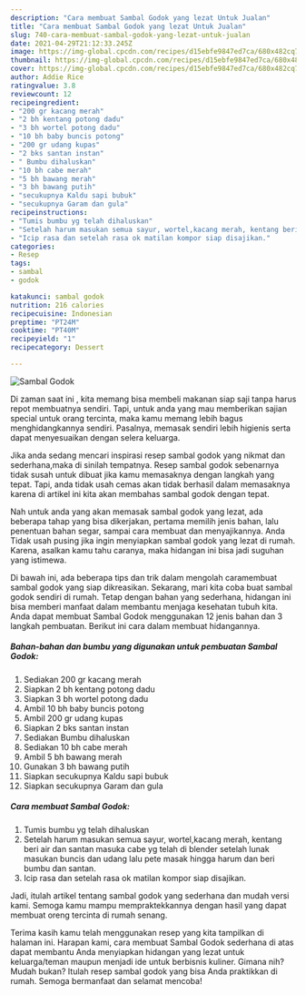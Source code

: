 ```yaml
---
description: "Cara membuat Sambal Godok yang lezat Untuk Jualan"
title: "Cara membuat Sambal Godok yang lezat Untuk Jualan"
slug: 740-cara-membuat-sambal-godok-yang-lezat-untuk-jualan
date: 2021-04-29T21:12:33.245Z
image: https://img-global.cpcdn.com/recipes/d15ebfe9847ed7ca/680x482cq70/sambal-godok-foto-resep-utama.jpg
thumbnail: https://img-global.cpcdn.com/recipes/d15ebfe9847ed7ca/680x482cq70/sambal-godok-foto-resep-utama.jpg
cover: https://img-global.cpcdn.com/recipes/d15ebfe9847ed7ca/680x482cq70/sambal-godok-foto-resep-utama.jpg
author: Addie Rice
ratingvalue: 3.8
reviewcount: 12
recipeingredient:
- "200 gr kacang merah"
- "2 bh kentang potong dadu"
- "3 bh wortel potong dadu"
- "10 bh baby buncis potong"
- "200 gr udang kupas"
- "2 bks santan instan"
- " Bumbu dihaluskan"
- "10 bh cabe merah"
- "5 bh bawang merah"
- "3 bh bawang putih"
- "secukupnya Kaldu sapi bubuk"
- "secukupnya Garam dan gula"
recipeinstructions:
- "Tumis bumbu yg telah dihaluskan"
- "Setelah harum masukan semua sayur, wortel,kacang merah, kentang beri air dan santan masuka cabe yg telah di blender setelah lunak masukan buncis dan udang lalu pete masak hingga harum dan beri bumbu dan santan."
- "Icip rasa dan setelah rasa ok matilan kompor siap disajikan."
categories:
- Resep
tags:
- sambal
- godok

katakunci: sambal godok 
nutrition: 216 calories
recipecuisine: Indonesian
preptime: "PT24M"
cooktime: "PT40M"
recipeyield: "1"
recipecategory: Dessert

---
```



![Sambal Godok](https://img-global.cpcdn.com/recipes/d15ebfe9847ed7ca/680x482cq70/sambal-godok-foto-resep-utama.jpg)

Di zaman  saat ini , kita memang bisa membeli makanan siap saji tanpa harus repot membuatnya sendiri. Tapi, untuk anda yang mau memberikan sajian special untuk orang tercinta, maka kamu memang lebih bagus menghidangkannya sendiri. Pasalnya, memasak sendiri lebih higienis serta dapat menyesuaikan dengan selera keluarga.

Jika anda sedang mencari inspirasi resep sambal godok yang nikmat dan sederhana,maka di sinilah tempatnya. Resep sambal godok  sebenarnya tidak susah untuk dibuat jika kamu memasaknya dengan langkah yang tepat. Tapi, anda tidak usah cemas akan tidak berhasil dalam memasaknya 
karena di artikel ini kita akan membahas sambal godok dengan tepat.  



Nah untuk anda yang akan memasak sambal godok yang lezat, ada beberapa tahap yang bisa dikerjakan, pertama memilih jenis bahan, lalu penentuan bahan segar, sampai cara membuat dan menyajikannya. Anda Tidak usah pusing jika ingin menyiapkan sambal godok yang lezat di rumah. Karena, asalkan kamu  tahu caranya, maka hidangan ini bisa jadi suguhan yang istimewa.

Di bawah ini, ada beberapa tips dan trik dalam mengolah caramembuat sambal godok yang siap dikreasikan. Sekarang, mari kita coba buat sambal godok sendiri di rumah. Tetap dengan bahan yang sederhana, hidangan ini bisa memberi manfaat dalam membantu menjaga kesehatan tubuh kita. Anda dapat membuat Sambal Godok menggunakan 12 jenis bahan dan 3 langkah pembuatan. Berikut ini cara dalam membuat hidangannya.

<!--inarticleads1-->

##### Bahan-bahan dan bumbu yang digunakan untuk pembuatan Sambal Godok:

1. Sediakan 200 gr kacang merah
1. Siapkan 2 bh kentang potong dadu
1. Siapkan 3 bh wortel potong dadu
1. Ambil 10 bh baby buncis potong
1. Ambil 200 gr udang kupas
1. Siapkan 2 bks santan instan
1. Sediakan  Bumbu dihaluskan
1. Sediakan 10 bh cabe merah
1. Ambil 5 bh bawang merah
1. Gunakan 3 bh bawang putih
1. Siapkan secukupnya Kaldu sapi bubuk
1. Siapkan secukupnya Garam dan gula




<!--inarticleads2-->

##### Cara membuat Sambal Godok:

1. Tumis bumbu yg telah dihaluskan
1. Setelah harum masukan semua sayur, wortel,kacang merah, kentang beri air dan santan masuka cabe yg telah di blender setelah lunak masukan buncis dan udang lalu pete masak hingga harum dan beri bumbu dan santan.
1. Icip rasa dan setelah rasa ok matilan kompor siap disajikan.




Jadi, itulah artikel tentang  sambal godok  yang sederhana dan mudah versi kami. Semoga kamu mampu mempraktekkannya dengan hasil yang dapat membuat oreng tercinta di rumah senang. 

Terima kasih kamu telah menggunakan resep yang kita tampilkan di halaman ini. Harapan kami, cara membuat  Sambal Godok sederhana di atas dapat membantu Anda menyiapkan hidangan yang lezat untuk keluarga/teman maupun menjadi ide untuk berbisnis kuliner. Gimana nih? Mudah bukan? Itulah resep sambal godok yang bisa Anda praktikkan di rumah. Semoga bermanfaat dan selamat mencoba!

